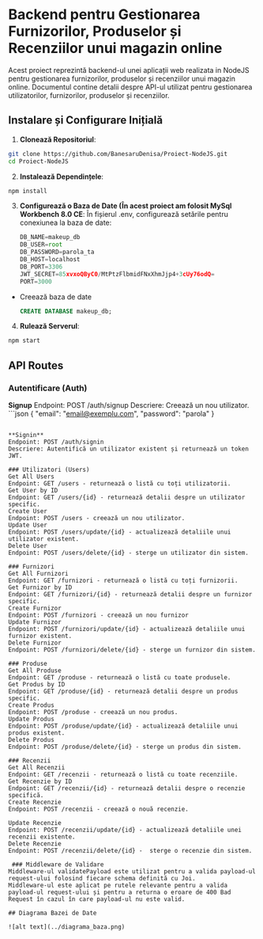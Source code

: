 # Backend pentru Gestionarea Furnizorilor, Produselor și Recenziilor unui magazin online

Acest proiect reprezintă backend-ul unei aplicații web realizata in NodeJS pentru gestionarea furnizorilor, produselor și recenziilor unui magazin online. Documentul contine detalii despre API-ul utilizat pentru gestionarea utilizatorilor, furnizorilor, produselor și recenziilor.

## Instalare și Configurare Inițială
1. **Clonează Repositoriul**: 
```bash
git clone https://github.com/BanesaruDenisa/Proiect-NodeJS.git
cd Proiect-NodeJS
```
2. **Instalează Dependințele**: 
```bash
npm install
```

3. **Configurează o Baza de Date (În acest proiect am folosit MySql Workbench 8.0 CE**:
   În fișierul .env, configurează setările pentru conexiunea la baza de date:
    ```javascript
    DB_NAME=makeup_db
    DB_USER=root
    DB_PASSWORD=parola_ta
    DB_HOST=localhost
    DB_PORT=3306
    JWT_SECRET=85xvxoQByC0/MtPtzFlbmidFNxXhmJjp4+3cUy76odQ=
    PORT=3000
     ```
- Creează baza de date
  ```sql
  CREATE DATABASE makeup_db;
  ```

4. **Rulează Serverul**: 
```bash
npm start
```

## API Routes

### Autentificare (Auth)
**Signup**
Endpoint: POST /auth/signup
Descriere: Creează un nou utilizator.
    ```json
{
  "email": "email@exemplu.com",
  "password": "parola"
}
```

**Signin**
Endpoint: POST /auth/signin
Descriere: Autentifică un utilizator existent și returnează un token JWT.

### Utilizatori (Users)
Get All Users
Endpoint: GET /users - returnează o listă cu toți utilizatorii.
Get User by ID
Endpoint: GET /users/{id} - returnează detalii despre un utilizator specific.
Create User
Endpoint: POST /users - creează un nou utilizator.
Update User
Endpoint: POST /users/update/{id} - actualizează detaliile unui utilizator existent.
Delete User
Endpoint: POST /users/delete/{id} - sterge un utilizator din sistem.

### Furnizori 
Get All Furnizori
Endpoint: GET /furnizori - returnează o listă cu toți furnizorii.
Get Furnizor by ID
Endpoint: GET /furnizori/{id} - returnează detalii despre un furnizor specific.
Create Furnizor
Endpoint: POST /furnizori - creează un nou furnizor
Update Furnizor
Endpoint: POST /furnizori/update/{id} - actualizează detaliile unui furnizor existent.
Delete Furnizor
Endpoint: POST /furnizori/delete/{id} - sterge un furnizor din sistem.

### Produse 
Get All Produse
Endpoint: GET /produse - returnează o listă cu toate produsele.
Get Produs by ID
Endpoint: GET /produse/{id} - returnează detalii despre un produs specific.
Create Produs
Endpoint: POST /produse - creează un nou produs.
Update Produs
Endpoint: POST /produse/update/{id} - actualizează detaliile unui produs existent.
Delete Produs
Endpoint: POST /produse/delete/{id} - sterge un produs din sistem.

### Recenzii 
Get All Recenzii
Endpoint: GET /recenzii - returnează o listă cu toate recenziile.
Get Recenzie by ID
Endpoint: GET /recenzii/{id} - returnează detalii despre o recenzie specifică.
Create Recenzie
Endpoint: POST /recenzii - creează o nouă recenzie.

Update Recenzie
Endpoint: POST /recenzii/update/{id} - actualizează detaliile unei recenzii existente.
Delete Recenzie
Endpoint: POST /recenzii/delete/{id} -  sterge o recenzie din sistem.

 ### Middleware de Validare
Middleware-ul validatePayload este utilizat pentru a valida payload-ul request-ului folosind fiecare schema definită cu Joi.
Middleware-ul este aplicat pe rutele relevante pentru a valida payload-ul request-ului și pentru a returna o eroare de 400 Bad Request în cazul în care payload-ul nu este valid.

## Diagrama Bazei de Date

![alt text](../diagrama_baza.png)









